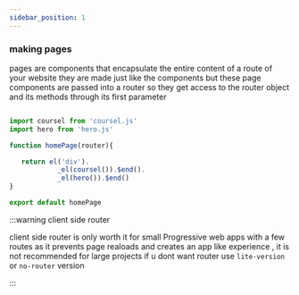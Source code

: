 ```yaml
---
sidebar_position: 1
---
```


### making pages

pages are components that encapsulate the entire content of a route of your website they are made just like the components but these page components are passed into a router so they get access to the router object and its methods through its first parameter

```js title="homePage.js"

import coursel from 'coursel.js'
import hero from 'hero.js'

function homePage(router){

   return el('div').
            _el(coursel()).$end().
            _el(hero()).$end()
}

export default homePage

```
:::warning client side router

client side router is only worth it for small Progressive web apps with a few routes as it prevents page realoads and creates an app like experience ,
it is not recommended for large projects if u dont want router use `lite-version` or `no-router` version

:::
